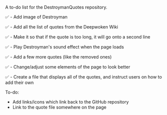 A to-do list for the DestroymanQuotes repository.

✅ - Add image of Destroyman

✅ - Add all the list of quotes from the Deepwoken Wiki

✅ - Make it so that if the quote is too long, it will go onto  a second line

✅ - Play Destroyman's sound effect when the page loads

✅ - Add a few more quotes (like the removed ones)

✅ - Change/adjust some elements of the page to look better

✅ - Create a file that displays all of the quotes, and instruct users on how to add their own

To-do:

- Add links/icons which link back to the GitHub repository
- Link to the quote file somewhere on the page  